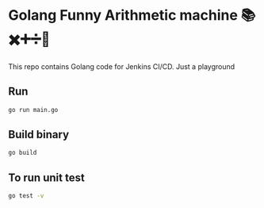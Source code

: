 # Golang Funny Arithmetic machine 📚✖️➕➗🔢
This repo contains Golang code for Jenkins CI/CD.
Just a playground

## Run
```bash
go run main.go
```

## Build binary
```bash
go build
```
## To run unit test
```bash
go test -v
```

